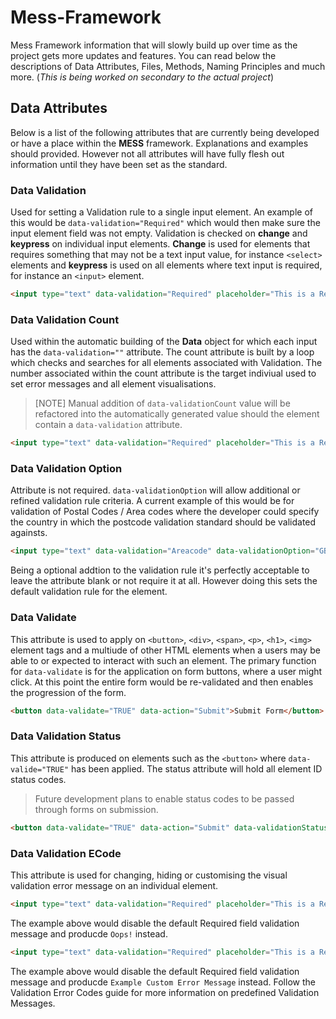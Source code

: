 # Mess-Framework
Mess Framework information that will slowly build up over time as the project gets more updates and features. You can read below the descriptions of Data Attributes, Files, Methods, Naming Principles and much more. (<i>This is being worked on secondary to the actual project</i>)


## Data Attributes
Below is a list of the following attributes that are currently being developed or have a place within the __MESS__ framework. Explanations and examples should provided. However not all attributes will have fully flesh out information until they have been set as the standard. 

### Data Validation
Used for setting a Validation rule to a single input element. An example of this would be `data-validation="Required"` which would then make sure the input element field was not empty.
Validation is checked on __change__ and __keypress__ on individual input elements. __Change__ is used for elements that requires something that may not be a text input value, for instance `<select>` elements and __keypress__ is used on all elements where text input is required, for instance an `<input>` element. 

```html
<input type="text" data-validation="Required" placeholder="This is a Required Field">
```

### Data Validation Count
Used within the automatic building of the __Data__ object for which each input has the `data-validation=""` attribute. The count attribute is built by a loop which checks and searches for all elements associated with Validation. 
The number associated within the count attribute is the target indiviual used to set error messages and all element visualisations.

> [NOTE] Manual addition of `data-validationCount` value will be refactored into the automatically generated value should the element contain a `data-validation` attribute.

```html
<input type="text" data-validation="Required" placeholder="This is a Required Field" data-validationCount="0">
```

### Data Validation Option
Attribute is not required. `data-validationOption` will allow additional or refined validation rule criteria. A current example of this would be for validation of Postal Codes / Area codes where the developer could specify the country in which the postcode validation standard should be validated againsts. 

```html
<input type="text" data-validation="Areacode" data-validationOption="GB" placeholder="Please enter a Postcode (United Kingdom)">
```

Being a optional addtion to the validation rule it's perfectly acceptable to leave the attribute blank or not require it at all. However doing this sets the default validation rule for the element. 

### Data Validate
This attribute is used to apply on `<button>`, `<div>`, `<span>`, `<p>`, `<h1>`, `<img>` element tags and a multiude of other HTML elements when a users may be able to or expected to interact with such an element. 
The primary function for `data-validate` is for the application on form buttons, where a user might click. At this point the entire form would be re-validated and then enables the progression of the form. 

```html
<button data-validate="TRUE" data-action="Submit">Submit Form</button>
```

### Data Validation Status
This attribute is produced on elements such as the `<button>` where `data-valide="TRUE"` has been applied. The status attribute will hold all element ID status codes. 

> Future development plans to enable status codes to be passed through forms on submission.

```html
<button data-validate="TRUE" data-action="Submit" data-validationStatus="0,7,16,23">Submit Form</button>
```

### Data Validation ECode
This attribute is used for changing, hiding or customising the visual validation error message on an individual element. 

```html
<input type="text" data-validation="Required" placeholder="This is a Required Field" data-valiadtionECode="Oops!">
```
The example above would disable the default Required field validation message and producde `Oops!` instead.
```html
<input type="text" data-validation="Required" placeholder="This is a Required Field" data-valiadtionECode="15">
```
The example above would disable the default Required field validation message and producde `Example Custom Error Message` instead. Follow the Validation Error Codes guide for more information on predefined Validation Messages. 


